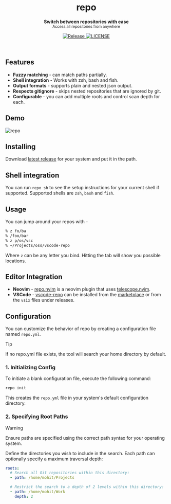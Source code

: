<h1 align='center'>repo</h1>
<p align="center">
  <b>Switch between repositories with ease</b><br/>
  <sub>Access all repositories from anywhere</a></sub>
</p>
<p align='center'>
  <a href="https://github.com/mohitsinghs/repo/actions/workflows/release.yml">
    <img alt="Release" src="https://img.shields.io/github/actions/workflow/status/mohitsinghs/repo/release.yml?style=flat-square" />
  </a>
  <a href="https://github.com/mohitsinghs/repo/blob/main/LICENSE">
    <img alt="LICENSE" src="https://img.shields.io/github/license/mohitsinghs/repo?style=flat-square" />
  </a>
</p>
<br />

## Features

- **Fuzzy matching** - can match paths partially.
- **Shell integration** - Works with zsh, bash and fish.
- **Output formats** - supports plain and nested json output.
- **Respects gitignore** - skips nested repositories that are ignored by git.
- **Configurable** - you can add multiple roots and control scan depth for each.

## Demo

![repo](https://user-images.githubusercontent.com/4941333/210469514-3e15eb3e-ae9e-44a4-8b97-f01195eb1ea4.gif)

## Installing

Download [latest release](https://github.com/mohitsinghs/repo/releases/latest) for your system and put it in the path.

## Shell integration

You can run `repo sh` to see the setup instructions for your current shell if supported. Supported shells are `zsh`, `bash` and `fish`.

## Usage

You can jump around your repos with -

```bash
% z fo/ba
% /foo/bar
% z p/os/vsc
% ~/Projects/oss/vscode-repo
```

Where `z` can be any letter you bind. Hitting the tab will show you possible locations.

## Editor Integration

- **Neovim** - [repo.nvim](https://github.com/mohitsinghs/repo.nvim) is a neovim plugin that uses [telescope.nvim](https://github.com/nvim-telescope/telescope.nvim).
- **VSCode** - [vscode-repo](https://github.com/mohitsinghs/vscode-repo) can be installed from the [marketplace](https://marketplace.visualstudio.com/items?itemName=mohitsingh.repo) or from the `vsix` files under releases.

## Configuration

You can customize the behavior of repo by creating a configuration file named `repo.yml`.

> [!TIP]
> If no repo.yml file exists, the tool will search your home directory by default.

### 1. Initializing Config

To initiate a blank configuration file, execute the following command:

```sh
repo init
```

This creates the `repo.yml` file in your system's default configuration directory.

### 2. Specifying Root Paths

> [!WARNING]
> Ensure paths are specified using the correct path syntax for your operating system.

Define the directories you wish to include in the search. Each path can optionally specify a maximum traversal depth:

```yaml
roots:
  # Search all Git repositories within this directory:
  - path: /home/mohit/Projects

  # Restrict the search to a depth of 2 levels within this directory:
  - path: /home/mohit/Work
    depth: 2
```
